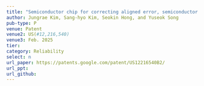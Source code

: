 ```yaml
---
title: "Semiconductor chip for correcting aligned error, semiconductor system for correcting aligned error, and method for correcting aligned error"
author: Jungrae Kim, Sang-hyo Kim, Seokin Hong, and Yuseok Song
pub-type: P
venue: Patent
venue2: US(#12,216,540)
venue3: Feb. 2025
tier: 
category: Reliability
select: n
url_paper: https://patents.google.com/patent/US12216540B2/
url_ppt:
url_github:
---
```


